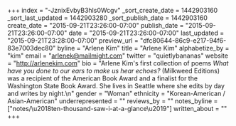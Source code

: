 +++
index = "-JznixEvbyB3hls0Wcgv"
_sort_create_date = 1442903160
_sort_last_updated = 1442903280
_sort_publish_date = 1442903160
create_date = "2015-09-21T23:26:00-07:00"
publish_date = "2015-09-21T23:26:00-07:00"
date = "2015-09-21T23:26:00-07:00"
last_updated = "2015-09-21T23:28:00-07:00"
preview_url = "dfc80644-86c9-e217-94f6-83e7003dec80"
byline = "Arlene Kim"
title = "Arlene Kim"
alphabetize_by = "kim"
email = "arlenek@mailmight.com"
twitter = "quietlybananas"
website = "http://arlenekim.com"
bio = "Arlene Kim's first collection of poems _What have you done to our ears to make us hear echoes?_ (Milkweed Editions) was a recipient of the American Book Award and a finalist for the Washington State Book Award. She lives in Seattle where she edits by day and writes by night.\n"
gender = "Woman"
ethnicity = "Korean-American / Asian-American"
underrepresented = ""
reviews_by = ""
notes_byline = ["notes/\u2018ten-thousand-saw-i-at-a-glance\u2019"]
written_about = ""
+++


